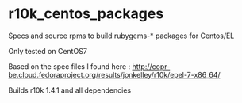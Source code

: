 # r10k_centos_packages
Specs and source rpms to build rubygems-* packages for Centos/EL

Only tested on CentOS7

Based on the spec files I found here :  http://copr-be.cloud.fedoraproject.org/results/jonkelley/r10k/epel-7-x86_64/

Builds r10k 1.4.1 and all dependencies
